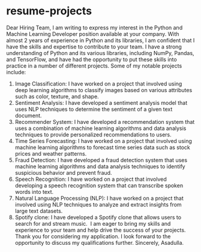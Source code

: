 # resume-projects
Dear Hiring Team,
I am writing to express my interest in the Python and Machine Learning Developer position available at your company. With almost 2 years of experience in Python and its libraries, I am confident that I have the skills and expertise to contribute to your team.
I have a strong understanding of Python and its various libraries, including NumPy, Pandas, and TensorFlow, and have had the opportunity to put these skills into practice in a number of different projects. Some of my notable projects include:
1. Image Classification: I have worked on a project that involved using deep learning algorithms to classify images based on various attributes such as color, texture, and shape.
2. Sentiment Analysis: I have developed a sentiment analysis model that uses NLP techniques to determine the sentiment of a given text document.
3. Recommender System: I have developed a recommendation system that uses a combination of machine learning algorithms and data analysis techniques to provide personalized recommendations to users.
4. Time Series Forecasting: I have worked on a project that involved using machine learning algorithms to forecast time series data such as stock prices and weather patterns.
5. Fraud Detection: I have developed a fraud detection system that uses machine learning algorithms and data analysis techniques to identify suspicious behavior and prevent fraud.
6. Speech Recognition: I have worked on a project that involved developing a speech recognition system that can transcribe spoken words into text.
7. Natural Language Processing (NLP): I have worked on a project that involved using NLP techniques to analyze and extract insights from large text datasets.
8. Spotify clone: I have developed a Spotify clone that allows users to search for and stream music. 
I am eager to bring my skills and experience to your team and help drive the success of your projects. Thank you for considering my application. I look forward to the opportunity to discuss my qualifications further.
Sincerely, Asadulla.
